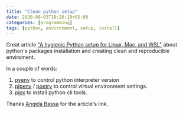 ```yaml
---
title: "Clean python setup"
date: 2020-09-03T19:26:10+05:00
categories: [programming]
tags: [python, environment, setup, install]
---
```

Great article ["A hygienic Python setup for Linux, Mac, and WSL"](https://medium.com/@ben11kehoe/my-python-setup-77c57a2fc4b6) about python's packages installation and creating clean and reproducible enviroment.

In a couple of words:
1. [pyenv](https://github.com/pyenv/pyenv) to control python interpreter version
2. [pipenv](https://pipenv.pypa.io/) / [poetry](https://python-poetry.org/docs/) to control virtual environment settings.
3. [pipx](https://pipxproject.github.io/pipx/) to install python cli tools.

Thanks [Angela Bassa](https://twitter.com/AngeBassa) for the article's link.
